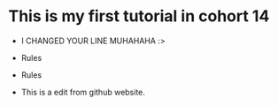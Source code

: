 # This is my first tutorial in cohort 14

- I CHANGED YOUR LINE MUHAHAHA :>
- Rules
- Rules

- This is a edit from github website.
